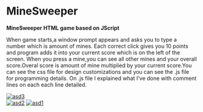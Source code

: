 # MineSweeper
<b>MineSweeper HTML game based on JScript</b>

When game starts,a window prompt appears and asks you to type a number which is amount of mines.
Each correct click gives you 10 points and program adds it into your current score which is on the left of the screen.
When you press a mine,you can see all other mines and your overall score.Overal score is amount of mine multiplied by 
your current score.You can see the css file for design customizations and you can see the .js file for programming details.
On .js file I explained what I've done with comment lines on each each line detailed.



<a href="https://ibb.co/mFqx7FX"><img src="https://i.ibb.co/BKZ1RKr/asd3.jpg" alt="asd3" border="0"></a><br />
<a href="https://ibb.co/BGyJJPM"><img src="https://i.ibb.co/hcBNNMz/asd2.jpg" alt="asd2" border="0"></a>
<a href="https://ibb.co/ZmBWVvw"><img src="https://i.ibb.co/Ry3z9tM/asd1.jpg" alt="asd1" border="0"></a>
